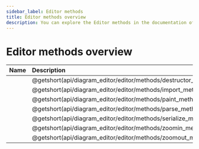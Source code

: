 ```yaml
---
sidebar_label: Editor methods
title: Editor methods overview
description: You can explore the Editor methods in the documentation of the DHTMLX JavaScript Diagram library. Browse developer guides and API reference, try out code examples and live demos, and download a free 30-day evaluation version of DHTMLX Diagram.
---
```


# Editor methods overview

| Name                                                     | Description                                                     |
| :---------------------------------------------------- | :------------------------------------------------------------ |
| [](api/diagram_editor/editor/methods/destructor_method.md)    | @getshort(api/diagram_editor/editor/methods/destructor_method.md)     |
| [](api/diagram_editor/editor/methods/import_method.md)        | @getshort(api/diagram_editor/editor/methods/import_method.md)         |
| [](api/diagram_editor/editor/methods/paint_method.md)            | @getshort(api/diagram_editor/editor/methods/paint_method.md)             |
| [](api/diagram_editor/editor/methods/parse_method.md)            | @getshort(api/diagram_editor/editor/methods/parse_method.md)             |
| [](api/diagram_editor/editor/methods/serialize_method.md)        | @getshort(api/diagram_editor/editor/methods/serialize_method.md)         |
| [](api/diagram_editor/editor/methods/zoomin_method.md)        | @getshort(api/diagram_editor/editor/methods/zoomin_method.md)         |
| [](api/diagram_editor/editor/methods/zoomout_method.md)        | @getshort(api/diagram_editor/editor/methods/zoomout_method.md)         |
